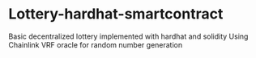 # Lottery-hardhat-smartcontract
Basic decentralized lottery implemented with hardhat and solidity
Using Chainlink VRF oracle for random number generation
